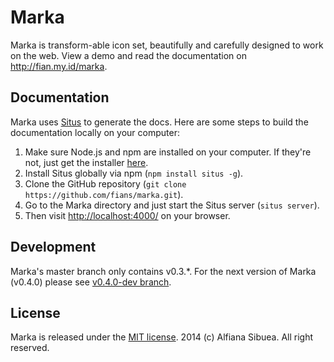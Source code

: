 # Marka

Marka is transform-able icon set, beautifully and carefully designed to work on the web. View a demo and read the documentation on http://fian.my.id/marka.

## Documentation

Marka uses [Situs](https://github.com/fians/situs) to generate the docs. 
Here are some steps to build the documentation locally on your computer:

1. Make sure Node.js and npm are installed on your computer. If they're not, just get the installer [here](http://nodejs.org/).
2. Install Situs globally via npm (`npm install situs -g`).
3. Clone the GitHub repository (`git clone https://github.com/fians/marka.git`).
4. Go to the Marka directory and just start the Situs server (`situs server`).
5. Then visit [http://localhost:4000/](http://localhost:4000/) on your browser.

## Development
Marka's master branch only contains v0.3.*. For the next version of Marka (v0.4.0) please see [v0.4.0-dev branch](https://github.com/fians/marka/tree/v0.4.0-dev).

## License

Marka is released under the [MIT license](https://github.com/fians/marka/blob/master/LICENSE). 2014 (c) Alfiana Sibuea. All right reserved.
